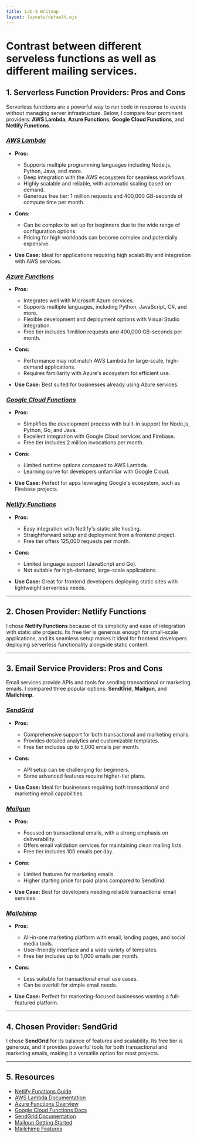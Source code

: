 ```yaml
---
title: Lab-3 Writeup
layout: layouts/default.ejs
---
```


# **Contrast between different serveless functions as well as different mailing services.**

## **1. Serverless Function Providers: Pros and Cons**

Serverless functions are a powerful way to run code in response to events without managing server infrastructure. Below, I compare four prominent providers: **AWS Lambda**, **Azure Functions**, **Google Cloud Functions**, and **Netlify Functions**.

### *[AWS Lambda](https://aws.amazon.com/lambda/ "Learn more about AWS Lambda")*

- **Pros:**
  - Supports multiple programming languages including Node.js, Python, Java, and more.
  - Deep integration with the AWS ecosystem for seamless workflows.
  - Highly scalable and reliable, with automatic scaling based on demand.
  - Generous free tier: 1 million requests and 400,000 GB-seconds of compute time per month.

- **Cons:**
  - Can be complex to set up for beginners due to the wide range of configuration options.
  - Pricing for high workloads can become complex and potentially expensive.

- **Use Case:** Ideal for applications requiring high scalability and integration with AWS services.

### *[Azure Functions](https://azure.microsoft.com/en-us/products/functions/ "Explore Azure Functions")*

- **Pros:**
  - Integrates well with Microsoft Azure services.
  - Supports multiple languages, including Python, JavaScript, C#, and more.
  - Flexible development and deployment options with Visual Studio integration.
  - Free tier includes 1 million requests and 400,000 GB-seconds per month.

- **Cons:**
  - Performance may not match AWS Lambda for large-scale, high-demand applications.
  - Requires familiarity with Azure's ecosystem for efficient use.

- **Use Case:** Best suited for businesses already using Azure services.

### *[Google Cloud Functions](https://cloud.google.com/functions/ "Discover Google Cloud Functions")*

- **Pros:**
  - Simplifies the development process with built-in support for Node.js, Python, Go, and Java.
  - Excellent integration with Google Cloud services and Firebase.
  - Free tier includes 2 million invocations per month.

- **Cons:**
  - Limited runtime options compared to AWS Lambda.
  - Learning curve for developers unfamiliar with Google Cloud.

- **Use Case:** Perfect for apps leveraging Google's ecosystem, such as Firebase projects.

### *[Netlify Functions](https://www.netlify.com/products/functions/ "Learn about Netlify Functions")*

- **Pros:**
  - Easy integration with Netlify's static site hosting.
  - Straightforward setup and deployment from a frontend project.
  - Free tier offers 125,000 requests per month.

- **Cons:**
  - Limited language support (JavaScript and Go).
  - Not suitable for high-demand, large-scale applications.

- **Use Case:** Great for frontend developers deploying static sites with lightweight serverless needs.

---

## **2. Chosen Provider: Netlify Functions**

I chose **Netlify Functions** because of its simplicity and ease of integration with static site projects. Its free tier is generous enough for small-scale applications, and its seamless setup makes it ideal for frontend developers deploying serverless functionality alongside static content.

---

## **3. Email Service Providers: Pros and Cons**

Email services provide APIs and tools for sending transactional or marketing emails. I compared three popular options: **SendGrid**, **Mailgun**, and **Mailchimp**.

### *[SendGrid](https://sendgrid.com/ "Learn more about SendGrid")*

- **Pros:**
  - Comprehensive support for both transactional and marketing emails.
  - Provides detailed analytics and customizable templates.
  - Free tier includes up to 5,000 emails per month.

- **Cons:**
  - API setup can be challenging for beginners.
  - Some advanced features require higher-tier plans.

- **Use Case:** Ideal for businesses requiring both transactional and marketing email capabilities.

### *[Mailgun](https://www.mailgun.com/ "Discover Mailgun")*

- **Pros:**
  - Focused on transactional emails, with a strong emphasis on deliverability.
  - Offers email validation services for maintaining clean mailing lists.
  - Free tier includes 100 emails per day.

- **Cons:**
  - Limited features for marketing emails.
  - Higher starting price for paid plans compared to SendGrid.

- **Use Case:** Best for developers needing reliable transactional email services.

### *[Mailchimp](https://mailchimp.com/ "Explore Mailchimp")*

- **Pros:**
  - All-in-one marketing platform with email, landing pages, and social media tools.
  - User-friendly interface and a wide variety of templates.
  - Free tier includes up to 1,000 emails per month.

- **Cons:**
  - Less suitable for transactional email use cases.
  - Can be overkill for simple email needs.

- **Use Case:** Perfect for marketing-focused businesses wanting a full-featured platform.

---

## **4. Chosen Provider: SendGrid**

I chose **SendGrid** for its balance of features and scalability. Its free tier is generous, and it provides powerful tools for both transactional and marketing emails, making it a versatile option for most projects.

---

## **5. Resources**

- [Netlify Functions Guide](https://www.netlify.com/products/functions/)
- [AWS Lambda Documentation](https://docs.aws.amazon.com/lambda/)
- [Azure Functions Overview](https://azure.microsoft.com/en-us/products/functions/)
- [Google Cloud Functions Docs](https://cloud.google.com/functions/docs)
- [SendGrid Documentation](https://docs.sendgrid.com/)
- [Mailgun Getting Started](https://www.mailgun.com/getting-started/)
- [Mailchimp Features](https://mailchimp.com/features/)
